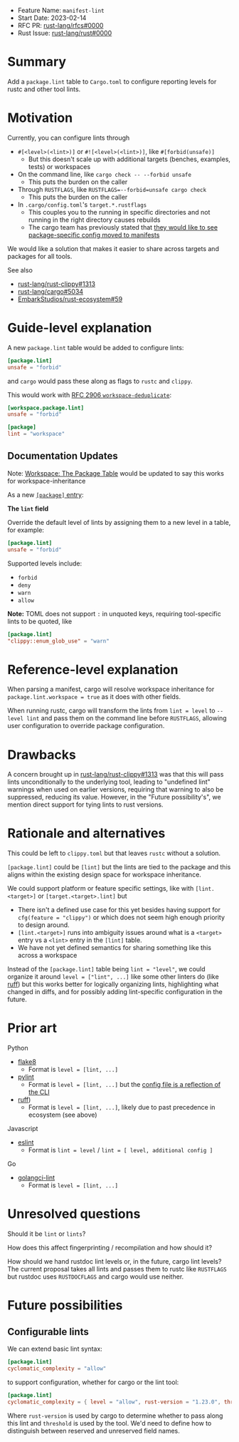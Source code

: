 - Feature Name: `manifest-lint`
- Start Date: 2023-02-14
- RFC PR: [rust-lang/rfcs#0000](https://github.com/rust-lang/rfcs/pull/0000)
- Rust Issue: [rust-lang/rust#0000](https://github.com/rust-lang/rust/issues/0000)

# Summary
[summary]: #summary

Add a `package.lint` table to `Cargo.toml` to configure reporting levels for
rustc and other tool lints.

# Motivation
[motivation]: #motivation

Currently, you can configure lints through
- `#[<level>(<lint>)]` or `#![<level>(<lint>)]`, like `#[forbid(unsafe)]`
  - But this doesn't scale up with additional targets (benches, examples,
    tests) or workspaces
- On the command line, like `cargo check -- --forbid unsafe`
  - This puts the burden on the caller
- Through `RUSTFLAGS`, like `RUSTFLAGS=--forbid=unsafe cargo check`
  - This puts the burden on the caller
- In `.cargo/config.toml`'s `target.*.rustflags`
  - This couples you to the running in specific directories and not running in
    the right directory causes rebuilds
  - The cargo team has previously stated that
    [they would like to see package-specific config moved to manifests](https://internals.rust-lang.org/t/proposal-move-some-cargo-config-settings-to-cargo-toml/13336/14?u=epage)

We would like a solution that makes it easier to share across targets and
packages for all tools.

See also
- [rust-lang/rust-clippy#1313](https://github.com/rust-lang/rust-clippy/issues/1313)
- [rust-lang/cargo#5034](https://github.com/rust-lang/cargo/issues/5034)
- [EmbarkStudios/rust-ecosystem#59](https://github.com/EmbarkStudios/rust-ecosystem/issues/59)

# Guide-level explanation
[guide-level-explanation]: #guide-level-explanation

A new `package.lint` table would be added to configure lints:
```toml
[package.lint]
unsafe = "forbid"
```
and `cargo` would pass these along as flags to `rustc` and `clippy`.

This would work with
[RFC 2906 `workspace-deduplicate`](https://rust-lang.github.io/rfcs/2906-cargo-workspace-deduplicate.html?highlight=2906#):
```toml
[workspace.package.lint]
unsafe = "forbid"

[package]
lint = "workspace"
```

## Documentation Updates

Note:
[Workspace: The Package Table](https://doc.rust-lang.org/cargo/reference/workspaces.html#the-package-table)
would be updated to say this works for workspace-inheritance

As a new [`[package]` entry](https://doc.rust-lang.org/cargo/reference/manifest.html#the-package-section):

**The `lint` field**

Override the default level of lints by assigning them to a new level in a
table, for example:
```toml
[package.lint]
unsafe = "forbid"
```

Supported levels include:
- `forbid`
- `deny`
- `warn`
- `allow`

**Note:** TOML does not support `:` in unquoted keys, requiring tool-specific
lints to be quoted, like
```toml
[package.lint]
"clippy::enum_glob_use" = "warn"
```

# Reference-level explanation
[reference-level-explanation]: #reference-level-explanation

When parsing a manifest, cargo will resolve workspace inheritance for
`package.lint.workspace = true` as it does with other fields.

When running rustc, cargo will transform the lints from `lint = level` to
`--level lint` and pass them on the command line before `RUSTFLAGS`, allowing
user configuration to override package configuration.

# Drawbacks
[drawbacks]: #drawbacks

A concern brought up in
[rust-lang/rust-clippy#1313](https://github.com/rust-lang/rust-clippy/issues/1313)
was that this will pass lints unconditionally to the underlying tool, leading
to "undefined lint" warnings when used on earlier versions, requiring that
warning to also be suppressed, reducing its value.  However, in the "Future
possibility's", we mention direct support for tying lints to rust versions.

# Rationale and alternatives
[rationale-and-alternatives]: #rationale-and-alternatives

This could be left to `clippy.toml` but that leaves `rustc` without a solution.

`[package.lint]` could be `[lint]` but the lints are tied to the package and
this aligns within the existing design space for workspace inheritance.

We could support platform or feature specific settings, like with
`[lint.<target>]` or `[target.<target>.lint]` but
- There isn't a defined use case for this yet besides having support for `cfg(feature = "clippy")` or
  which does not seem high enough priority to design
  around.
- `[lint.<target>]` runs into ambiguity issues around what is a `<target>`
  entry vs a `<lint>` entry in the `[lint]` table.
- We have not yet defined semantics for sharing something like this across a
  workspace

Instead of the `[package.lint]` table being `lint = "level"`, we could organize
it around `level = ["lint", ...]` like some other linters do (like
[ruff](https://beta.ruff.rs/docs/configuration/)) but this works better for
logically organizing lints, highlighting what changed in diffs, and for
possibly adding lint-specific configuration in the future.

# Prior art
[prior-art]: #prior-art

Python
- [flake8](https://flake8.pycqa.org/en/latest/user/configuration.html)
  - Format is `level = [lint, ...]`
- [pylint](https://github.com/PyCQA/pylint/blob/main/examples/pylintrc#L402)
  - Format is `level = [lint, ...]` but the [config file is a reflection of the CLI](https://pylint.pycqa.org/en/latest/user_guide/configuration/index.html)
- [ruff](https://beta.ruff.rs/docs/configuration/))
  - Format is `level = [lint, ...]`, likely due to past precedence in ecosystem (see above)

Javascript
- [eslint](https://eslint.org/docs/latest/use/configure/rules)
  - Format is `lint = level` / `lint = [ level, additional config ]`

Go
- [golangci-lint](https://golangci-lint.run/usage/configuration/)
  - Format is `level = [lint, ...]`

# Unresolved questions
[unresolved-questions]: #unresolved-questions

Should it be `lint` or `lints`?

How does this affect fingerprinting / recompilation and how should it?

How should we hand rustdoc lint levels or, in the future, cargo lint levels?
The current proposal takes all lints and passes them to rustc like `RUSTFLAGS`
but rustdoc uses `RUSTDOCFLAGS` and cargo would use neither.

# Future possibilities
[future-possibilities]: #future-possibilities

## Configurable lints

We can extend basic lint syntax:
```toml
[package.lint]
cyclomatic_complexity = "allow"
```
to support configuration, whether for cargo or the lint tool:
```toml
[package.lint]
cyclomatic_complexity = { level = "allow", rust-version = "1.23.0", threshold = 30 }
```
Where `rust-version` is used by cargo to determine whether to pass along this
lint and `threshold` is used by the tool.  We'd need to define how to
distinguish between reserved and unreserved field names.
